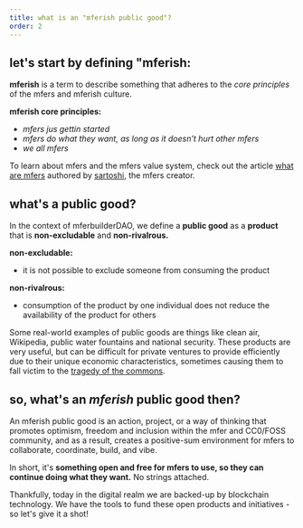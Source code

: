 ```yaml
---
title: what is an "mferish public good"?
order: 2
---
```


## let's start by defining "mferish:

**mferish** is a term to describe something that adheres to the _core principles_ of the mfers and mferish culture.

**mferish core principles:**

- _mfers jus gettin started_
- _mfers do what they want, as long as it doesn’t hurt other mfers_
- _we all mfers_

To learn about mfers and the mfers value system, check out the article [what are mfers](https://mirror.xyz/sartoshi.eth/QukjtL1076-1SEoNJuqyc-x4Ut2v8_TocKkszo-S_nU) authored by [sartoshi](https://mirror.xyz/sartoshi.eth), the mfers creator.

## what's a public good?

In the context of mferbuilderDAO, we define a **public good** as a **product** that is **non-excludable** and **non-rivalrous.**

**non-excludable:**

- it is not possible to exclude someone from consuming the product

**non-rivalrous:**

- consumption of the product by one individual does not reduce the availability of the product for others

Some real-world examples of public goods are things like clean air, Wikipedia, public water fountains and national security. These products are very useful, but can be difficult for private ventures to provide efficiently due to their unique economic characteristics, sometimes causing them to fall victim to the [tragedy of the commons](https://en.wikipedia.org/wiki/Tragedy_of_the_commons).

## so, what's an _mferish_ public good then?

An mferish public good is an action, project, or a way of thinking that promotes optimism, freedom and inclusion within the mfer and CC0/FOSS community, and as a result, creates a positive-sum environment for mfers to collaborate, coordinate, build, and vibe.

In short, it's **something open and free for mfers to use, so they can continue doing what they want.** No strings attached.

Thankfully, today in the digital realm we are backed-up by blockchain technology. We have the tools to fund these open products and initiatives - so let's give it a shot!

